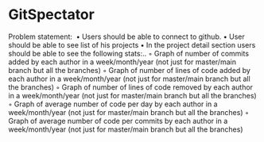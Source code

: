 # GitSpectator

Problem statement: 
• Users should be able to connect to github.
• User should be able to see list of his projects
• In the project detail section users should be able to see the following stats:..
    ◦ Graph of number of commits added by each author in a week/month/year (not just for master/main branch but all the branches)
    ◦ Graph of number of lines of code added by each author in a week/month/year (not just for master/main branch but all the branches)
    ◦ Graph of number of lines of code removed by each author in a week/month/year (not just for master/main branch but all the branches)
    ◦ Graph of average number of code per day by each author in a week/month/year (not just for master/main branch but all the branches)
    ◦ Graph of average number of code per commits by each author in a week/month/year (not just for master/main branch but all the branches)
